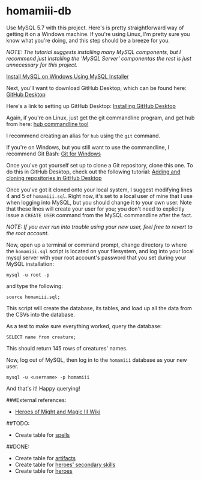 # homamiii-db
Use MySQL 5.7 with this project. Here's is pretty straightforward way of getting it on a Windows machine. If you're using Linux, I'm pretty sure you know what you're doing, and this step should be a breeze for you. 

*NOTE: The tutorial suggests installing many MySQL components, but I recommend just installing the 'MySQL Server' componentas the rest is just unnecessary for this project.*

[Install MySQL on Windows Using MySQL Installer](http://www.mysqltutorial.org/install-mysql/)

Next, you'll want to download GitHub Desktop, which can be found here: [GitHub Desktop](https://desktop.github.com/)

Here's a link to setting up GitHub Desktop: [Installing GitHub Desktop](https://help.github.com/desktop/guides/getting-started/installing-github-desktop/)

Again, if you're on Linux, just get the git commandline program, and get hub from here: [hub commandline tool](https://github.com/github/hub)

I recommend creating an alias for `hub` using the `git` command.

If you're on Windows, but you still want to use the commandline, I recommend Git Bash: [Git for Windows](https://git-for-windows.github.io/)

Once you've got yourself set up to clone a Git repository, clone this one. To do this in GitHub Desktop, check out the following tutorial: [Adding and cloning repositories in GitHub Desktop](https://help.github.com/desktop/guides/contributing/adding-and-cloning-repositories/)

Once you've got it cloned onto your local system, I suggest modifying lines 4 and 5 of `homamiii.sql`. Right now, it's set to a local user of mine that I use when logging into MySQL, but you should change it to your own user. Note that these lines will create your user for you; you don't need to explicitly issue a `CREATE USER` command from the MySQL commandline after the fact.

*NOTE: If you ever run into trouble using your new user, feel free to revert to the root account.*

Now, open up a terminal or command prompt, change directory to where the `homamiii.sql` script is located on your filesystem, and log into your local mysql server with your root account's password that you set during your MySQL installation:

`mysql -u root -p`

and type the following:

`source homamiii.sql;`

This script will create the database, its tables, and load up all the data from the CSVs into the database. 

As a test to make sure everything worked, query the database:

`SELECT name from creature;`

This should return 145 rows of creatures' names.

Now, log out of MySQL, then log in to the `homamiii` database as your new user.

`mysql -u <username> -p homamiii`

And that's it! Happy querying!

###External references:

- [Heroes of Might and Magic III Wiki](http://heroes.thelazy.net/wiki/Main_Page)

##TODO:
- Create table for [spells](http://heroes.thelazy.net/wiki/Spells)

##DONE:
- Create table for [artifacts](http://heroes.thelazy.net/wiki/Artifacts)
- Create table for [heroes' secondary skills](http://heroes.thelazy.net/wiki/Category:Secondary_skills)
- Create table for [heroes](http://heroes.thelazy.net/wiki/List_of_heroes)
